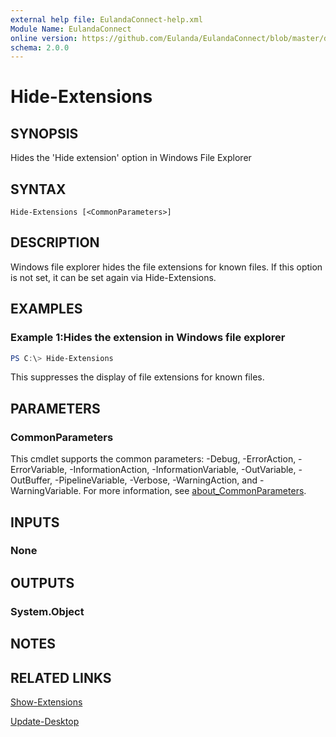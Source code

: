 ```yaml
---
external help file: EulandaConnect-help.xml
Module Name: EulandaConnect
online version: https://github.com/Eulanda/EulandaConnect/blob/master/docs/Hide-Extensions.md
schema: 2.0.0
---
```


# Hide-Extensions

## SYNOPSIS
Hides the 'Hide extension' option in Windows File Explorer

## SYNTAX

```
Hide-Extensions [<CommonParameters>]
```

## DESCRIPTION
Windows file explorer hides the file extensions for known files. If this option is not set, it can be set again via Hide-Extensions.

## EXAMPLES

### Example 1:Hides the extension in Windows file explorer
```powershell
PS C:\> Hide-Extensions
```

This suppresses the display of file extensions for known files.

## PARAMETERS

### CommonParameters
This cmdlet supports the common parameters: -Debug, -ErrorAction, -ErrorVariable, -InformationAction, -InformationVariable, -OutVariable, -OutBuffer, -PipelineVariable, -Verbose, -WarningAction, and -WarningVariable. For more information, see [about_CommonParameters](http://go.microsoft.com/fwlink/?LinkID=113216).

## INPUTS

### None

## OUTPUTS

### System.Object
## NOTES

## RELATED LINKS

[Show-Extensions](./functions/Show-Extensions.md)

[Update-Desktop](./functions/Update-Desktop.md)
